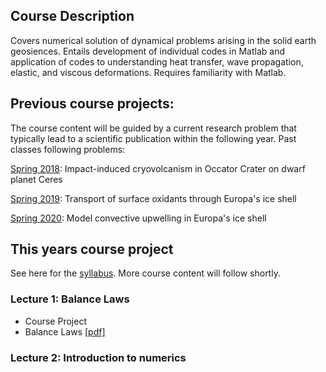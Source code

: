 ## Course Description

Covers numerical solution of dynamical problems arising in the solid earth geosiences. Entails development of individual codes in Matlab and application of codes to understanding heat transfer, wave propagation, elastic, and viscous deformations. Requires familiarity with Matlab.

## Previous course projects:
The course content will be guided by a current research problem that typically lead to a scientific publication within the following year. Past classes following problems:

[Spring 2018](Spring2018.md): Impact-induced cryovolcanism in Occator Crater on dwarf planet Ceres 

[Spring 2019](Spring2019.md): Transport of surface oxidants through Europa's ice shell

[Spring 2020](Spring2020.md): Model convective upwelling in Europa's ice shell

## This years course project


See here for the [syllabus](syllabus.md).
More course content will follow shortly. 

### Lecture 1: Balance Laws
* Course Project
* Balance Laws [[pdf]](BalanceLaws.pdf)

### Lecture 2: Introduction to numerics
